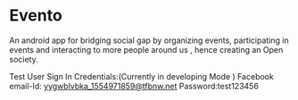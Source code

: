 # Evento
An android app for bridging social gap by organizing events, participating in events and interacting to more people around us , hence creating an Open society.

Test User Sign In Credentials:(Currently in developing Mode )
Facebook email-Id: 	yygwblvbka_1554971859@tfbnw.net
Password:test123456
